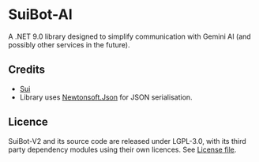 # SuiBot-AI

A .NET 9.0 library designed to simplify communication with Gemini AI (and possibly other services in the future).

Credits
-------
  * [Sui](https://www.twitch.tv/sui_vt)
  * Library uses [Newtonsoft.Json](https://www.newtonsoft.com/json) for JSON serialisation.

Licence
-------
SuiBot-V2 and its source code are released under LGPL-3.0, with its third party dependency modules using their own licences. See [License file](https://github.com/SuiMachine/SuiBot-TwitchSocket/blob/master/LICENCE.md).
